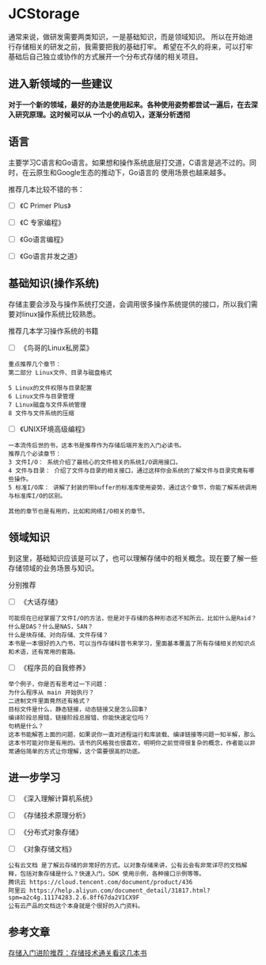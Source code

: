 # JCStorage

通常来说，做研发需要两类知识，一是基础知识，而是领域知识。 所以在开始进行存储相关的研发之前，我需要把我的基础打牢。
希望在不久的将来，可以打牢基础后自己独立或协作的方式展开一个分布式存储的相关项目。


## 进入新领域的一些建议
**对于一个新的领域，最好的办法是使用起来。各种使用姿势都尝试一遍后，在去深入研究原理。这时候可以从
一个小的点切入，逐渐分析透彻**



## 语言
主要学习C语言和Go语言。如果想和操作系统底层打交道，C语言是逃不过的。同时，在云原生和Google生态的推动下，Go语言的
使用场景也越来越多。

推荐几本比较不错的书：

- [ ] 《C Primer Plus》

- [ ] 《C 专家编程》

- [ ] 《Go语言编程》

- [ ] 《Go语言并发之道》

## 基础知识(操作系统)
存储主要会涉及与操作系统打交道，会调用很多操作系统提供的接口，所以我们需要对linux操作系统比较熟悉。

推荐几本学习操作系统的书籍

- [ ] 《鸟哥的Linux私房菜》
```
重点推荐几个章节：
第二部分 Linux文件、目录与磁盘格式

5 Linux的文件权限与目录配置
6 Linux文件与目录管理
7 Linux磁盘与文件系统管理
8 文件与文件系统的压缩
```
- [ ] 《UNIX环境高级编程》

```
一本流传后世的书，这本书是推荐作为存储后端开发的入门必读书。
推荐几个必读章节：
3 文件I/O： 系统介绍了最核心的文件相关的系统I/O调用接口。
4 文件与目录： 介绍了文件与目录的相关接口，通过这样你会系统的了解文件与目录究竟有哪些操作。
5 标准I/O库： 讲解了封装的带buffer的标准库使用姿势，通过这个章节，你能了解系统调用与标准库I/O的区别。

其他的章节也是有用的，比如和网络I/O相关的章节。
```
## 领域知识
到这里，基础知识应该是可以了，也可以理解存储中的相关概念。现在要了解一些存储领域的业务场景与知识。

分别推荐

- [ ] 《大话存储》

```
可能现在已经掌握了文件I/O的方法，但是对于存储的各种形态还不知所云，比如什么是Raid？什么是DAS？什么是NAS，SAN？
什么是块存储、对向存储、文件存储？
本书是一本很好的入门书，可以当作存储科普书来学习，里面基本覆盖了所有存储相关的知识点和术语，还有常用的套路。
```
- [ ] 《程序员的自我修养》
```
举个例子，你是否有思考过一下问题：
为什么程序从 main 开始执行？
二进制文件里面竟然还有格式？
目标文件是什么，静态链接，动态链接又是怎么回事?
编译阶段总报错，链接阶段总报错，你能快速定位吗？
句柄是什么？
这本书能解答上面的问题，如果说你一直对进程运行和库装载、编译链接等问题一知半解，那么这本书可能对你是有用的。该书的风格我也很喜欢，明明你之前觉得很复杂的概念，作者能以非常通俗简单的方式让你理解，这个需要很高的功底。
```
## 进一步学习

- [ ] 《深入理解计算机系统》

- [ ] 《存储技术原理分析》

- [ ] 《分布式对象存储》

- [ ] 《对象存储文档》

```
公有云文档 是了解云存储的非常好的方式。以对象存储来讲，公有云会有非常详尽的文档解释，包括对象存储是什么？快速入门，SDK 使用示例，各种接口示例等等。
腾讯云 https://cloud.tencent.com/document/product/436 
阿里云 https://help.aliyun.com/document_detail/31817.html?spm=a2c4g.11174283.2.6.8ff67da2V1CX9F 
公有云产品的文档这个本身就是个很好的入门资料。
```


## 参考文章

[存储入门进阶推荐：存储技术通关看这几本书](https://mp.weixin.qq.com/s/zyNb5N05un8w5AakAXv8Kg)